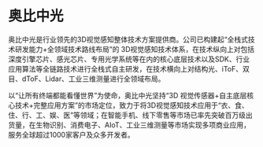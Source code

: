 # 

# 奥比中光

奥比中光是行业领先的3D视觉感知整体技术方案提供商。公司已构建起“全栈式技术研发能力+全领域技术路线布局”的 3D视觉感知技术体系，在技术纵向上对包括深度引擎芯片、感光芯片、专用光学系统等在内的核心底层技术以及SDK、行业应用算法等全链路技术进行全栈式自主研发，在技术横向上对结构光、iToF、双目、dToF、Lidar、工业三维测量进行全领域布局。

以“让所有终端都能看懂世界”为使命，奥比中光坚持“3D 视觉传感器+自主底层核心技术+完整应用方案”的市场定位，致力于将3D视觉感知技术应用于“衣、食、住、行、工、娱、医”等领域；在智能手机、线下零售等市场已率先突破百万级出货量，在生物识别、消费电子、AIoT、工业三维测量等市场实现多项商业应用，服务全球超过1000家客户及众多开发者。

